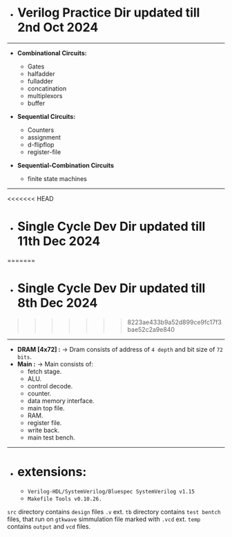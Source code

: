- # **Verilog Practice Dir updated till 2nd Oct 2024**
---
  - **Combinational Circuits:**
    - Gates
    - halfadder
    - fulladder
    - concatination
    - multiplexors
    - buffer  
  
  - **Sequential Circuits:**  
      - Counters
      - assignment
      - d-flipflop
      - register-file
  - **Sequential-Combination Circuits**
    - finite state machines
---
<<<<<<< HEAD
- # **Single Cycle Dev Dir updated till 11th Dec 2024**
=======
- # **Single Cycle Dev Dir updated till 8th Dec 2024**
>>>>>>> 8223ae433b9a52d899ce9fc17f3bae52c2a9e840
---
  - **DRAM [4x72] :** -> Dram consists of address of `4 depth` and bit size of `72 bits`.
  - **Main :** -> Main consists of: 
    - fetch stage. 
    - ALU. 
    - control decode. 
    - counter. 
    - data memory interface.  
    - main top file. 
    - RAM. 
    - register file. 
    - write back. 
    - main test bench.
---
  - # **extensions:**  
    - `Verilog-HDL/SystemVerilog/Bluespec SystemVerilog v1.15` 
    - `Makefile Tools v0.10.26.`
    
`src` directory contains `design` files `.v` ext.
`tb` directory contains `test bentch` files, that run on `gtkwave` simmulation file marked with `.vcd` ext.
`temp` contains `output` and `vcd` files.



